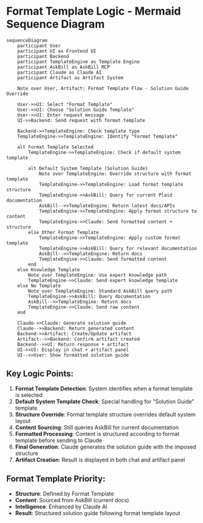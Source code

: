 # Format Template Logic - Mermaid Sequence Diagram

```mermaid
sequenceDiagram
    participant User
    participant UI as Frontend UI
    participant Backend
    participant TemplateEngine as Template Engine
    participant AskBill as AskBill MCP
    participant Claude as Claude AI
    participant Artifact as Artifact System

    Note over User, Artifact: Format Template Flow - Solution Guide Override

    User->>UI: Select "Format Template"
    User->>UI: Choose "Solution Guide Template"
    User->>UI: Enter request message
    UI->>Backend: Send request with format template

    Backend->>TemplateEngine: Check template type
    TemplateEngine->>TemplateEngine: Identify "Format Template"
    
    alt Format Template Selected
        TemplateEngine->>TemplateEngine: Check if default system template
        
        alt Default System Template (Solution Guide)
            Note over TemplateEngine: Override structure with format template
            TemplateEngine->>TemplateEngine: Load format template structure
            TemplateEngine->>AskBill: Query for current Plaid documentation
            AskBill-->>TemplateEngine: Return latest docs/APIs
            TemplateEngine->>TemplateEngine: Apply format structure to content
            TemplateEngine->>Claude: Send formatted content + structure
        else Other Format Template
            TemplateEngine->>TemplateEngine: Apply custom format template
            TemplateEngine->>AskBill: Query for relevant documentation
            AskBill-->>TemplateEngine: Return docs
            TemplateEngine->>Claude: Send formatted content
        end
    else Knowledge Template
        Note over TemplateEngine: Use expert knowledge path
        TemplateEngine->>Claude: Send expert knowledge template
    else No Template
        Note over TemplateEngine: Standard AskBill query path
        TemplateEngine->>AskBill: Query documentation
        AskBill-->>TemplateEngine: Return docs
        TemplateEngine->>Claude: Send raw content
    end

    Claude->>Claude: Generate solution guide
    Claude-->>Backend: Return generated content
    Backend->>Artifact: Create/Update artifact
    Artifact-->>Backend: Confirm artifact created
    Backend-->>UI: Return response + artifact
    UI->>UI: Display in chat + artifact panel
    UI-->>User: Show formatted solution guide
```

## Key Logic Points:

1. **Format Template Detection**: System identifies when a format template is selected
2. **Default System Template Check**: Special handling for "Solution Guide" template
3. **Structure Override**: Format template structure overrides default system layout
4. **Content Sourcing**: Still queries AskBill for current documentation
5. **Formatted Processing**: Content is structured according to format template before sending to Claude
6. **Final Generation**: Claude generates the solution guide with the imposed structure
7. **Artifact Creation**: Result is displayed in both chat and artifact panel

## Format Template Priority:
- **Structure**: Defined by Format Template
- **Content**: Sourced from AskBill (current docs)
- **Intelligence**: Enhanced by Claude AI
- **Result**: Structured solution guide following format template layout